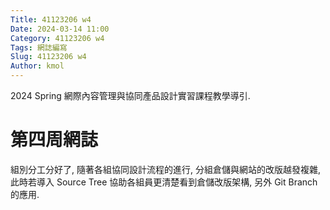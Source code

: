 ```yaml
---
Title: 41123206 w4
Date: 2024-03-14 11:00
Category: 41123206 w4
Tags: 網誌編寫
Slug: 41123206 w4
Author: kmol
---
```


2024 Spring 網際內容管理與協同產品設計實習課程教學導引.

<!-- PELICAN_END_SUMMARY -->

# 第四周網誌
組別分工分好了, 隨著各組協同設計流程的進行, 分組倉儲與網站的改版越發複雜, 此時若導入 Source Tree 協助各組員更清楚看到倉儲改版架構, 另外 Git Branch 的應用.